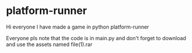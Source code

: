 # platform-runner

Hi everyone I have made a game in python platform-runner

Everyone pls note that the code is in main.py and don't forget to download and use the assets named file(1).rar
